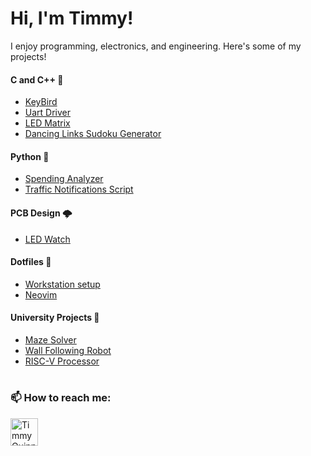 # Hi, I'm Timmy! 

I enjoy programming, electronics, and engineering. Here's some of my projects!


#### C and C++ 🌊
- [KeyBird](https://github.com/timmy-quinn/hid_keyboard)  
- [Uart Driver](https://github.com/timmy-quinn/led-matrix)  
- [LED Matrix](https://github.com/timmy-quinn/led-matrix)    
- [Dancing Links Sudoku Generator](https://github.com/timmy-quinn/dancing_links_sudoku_solver_generator)   
 

#### Python 🐍
- [Spending Analyzer](https://github.com/timmy-quinn/spending_analyzer)  
- [Traffic Notifications Script](https://github.com/timmy-quinn/Traffic_notifications)  

#### PCB Design 🌩️
- [LED Watch](https://github.com/timmy-quinn/Bluetooth-Watch-PCB)  

#### Dotfiles 🔴
- [Workstation setup](https://github.com/timmy-quinn/dotfiles)
- [Neovim](https://github.com/timmy-quinn/NVim-Config)  

#### University Projects 🏫  
- [Maze Solver](https://github.com/timmy-quinn/maze_solver)  
- [Wall Following Robot](https://github.com/timmy-quinn/wall_follower_robot)  
- [RISC-V Processor](https://github.com/timmy-quinn/8bit_riscv_processor)  




<h1> </h1>
<h3> 📫 How to reach me: </h3>
<img align="left" alt="TimmyQuinn | LinkedIn" width="44px" src="https://cdn.jsdelivr.net/npm/simple-icons@v3/icons/linkedin.svg" />
